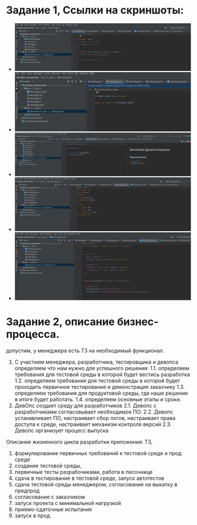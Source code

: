 # Задание 1, Ссылки на скриншоты:
- ![image 1](hw_1.1_task_1/1-1-1-1.jpg)
- ![image 2](hw_1.1_task_1/1-1-1-2.jpg)
- ![image 3](hw_1.1_task_1/1-1-1-3.jpg)
- ![image 4](hw_1.1_task_1/1-1-1-4.jpg)
- ![image 5](hw_1.1_task_1/1-1-1-5.jpg)

# Задание 2, описание бизнес-процесса.

допустим, у менеджера есть ТЗ на необходимый функционал.

1. С участием менеджера, разработчика, тестировщика и девопса определяем что нам нужно для успешного решения:
1.1. определяем требования для тестовой среды в которой будет вестись разработка
1.2. определяем требования для тестовой среды в которой будет проходить первичное тестирование и демонстрация заказчику
1.3. определяем требования для продуктовой среды, где наше решение в итоге будет работать.
1.4. определяем основные этапы и сроки.
2. ДевОпс создает среду для разработчиков
2.1. Девопс с разработчиками согласовывает необходимое ПО.
2.2. Девопс устанавливает ПО, настраивает сбор логов, настраивает права доступа к среде, настраивает механизм контроля версий
2.3. Девопс организует процесс выпуска



Описание жизненного цикла разработки приложения:
ТЗ,
1. формулирование первичных требований к тестовой среде и прод среде
2. создание тестовой среды,
3. первичные тесты разрабочиками, работа в песочнице
4. сдача в тестирование в тестовой среде, запуск автотестов
5. сдача тестовой среды менеджером, согласование на выкатку в предпрод
6. согласование с заказчиком
7. запуск проекта с минимальной нагрузкой
8. приемо-сдаточные испытания
9. запуск в прод.
